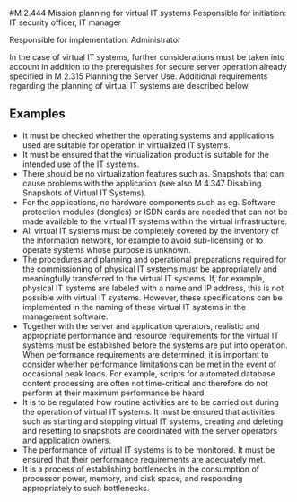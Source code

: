#M 2.444 Mission planning for virtual IT systems
Responsible for initiation: IT security officer, IT manager

Responsible for implementation: Administrator

In the case of virtual IT systems, further considerations must be taken into account in addition to the prerequisites for secure server operation already specified in M 2.315 Planning the Server Use. Additional requirements regarding the planning of virtual IT systems are described below.



## Examples 
* It must be checked whether the operating systems and applications used are suitable for operation in virtualized IT systems.
* It must be ensured that the virtualization product is suitable for the intended use of the IT systems.
* There should be no virtualization features such as. Snapshots that can cause problems with the application (see also M 4.347 Disabling Snapshots of Virtual IT Systems).
* For the applications, no hardware components such as eg. Software protection modules (dongles) or ISDN cards are needed that can not be made available to the virtual IT systems within the virtual infrastructure.
* All virtual IT systems must be completely covered by the inventory of the information network, for example to avoid sub-licensing or to operate systems whose purpose is unknown.
* The procedures and planning and operational preparations required for the commissioning of physical IT systems must be appropriately and meaningfully transferred to the virtual IT systems. If, for example, physical IT systems are labeled with a name and IP address, this is not possible with virtual IT systems. However, these specifications can be implemented in the naming of these virtual IT systems in the management software.
* Together with the server and application operators, realistic and appropriate performance and resource requirements for the virtual IT systems must be established before the systems are put into operation. When performance requirements are determined, it is important to consider whether performance limitations can be met in the event of occasional peak loads. For example, scripts for automated database content processing are often not time-critical and therefore do not perform at their maximum performance be heard.
* It is to be regulated how routine activities are to be carried out during the operation of virtual IT systems. It must be ensured that activities such as starting and stopping virtual IT systems, creating and deleting and resetting to snapshots are coordinated with the server operators and application owners.
* The performance of virtual IT systems is to be monitored. It must be ensured that their performance requirements are adequately met.
* It is a process of establishing bottlenecks in the consumption of processor power, memory, and disk space, and responding appropriately to such bottlenecks.




